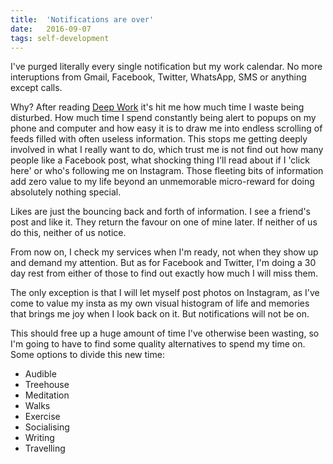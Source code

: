 ```yaml
---
title:  'Notifications are over'
date:   2016-09-07
tags: self-development
---
```


I've purged literally every single notification but my work calendar. No more interuptions from Gmail, Facebook, Twitter, WhatsApp, SMS or anything except calls.

Why? After reading [Deep Work](http://amzn.to/2ctoelK) it's hit me how much time I waste being disturbed. How much time I spend constantly being alert to popups on my phone and computer and how easy it is to draw me into endless scrolling of feeds filled with often useless information. This stops me getting deeply involved in what I really want to do, which trust me is not find out how many people like a Facebook post, what shocking thing I'll read about if I 'click here' or who's following me on Instagram. Those fleeting bits of information add zero value to my life beyond an unmemorable micro-reward for doing absolutely nothing special.

Likes are just the bouncing back and forth of information. I see a friend's post and like it. They return the favour on one of mine later. If neither of us do this, neither of us notice.

From now on, I check my services when I'm ready, not when they show up and demand my attention. But as for Facebook and Twitter, I'm doing a 30 day rest from either of those to find out exactly how much I will miss them.

The only exception is that I will let myself post photos on Instagram, as I've come to value my insta as my own visual histogram of life and memories that brings me joy when I look back on it. But notifications will not be on.

This should free up a huge amount of time I've otherwise been wasting, so I'm going to have to find some quality alternatives to spend my time on. Some options to divide this new time:

* Audible
* Treehouse
* Meditation
* Walks
* Exercise
* Socialising
* Writing
* Travelling

